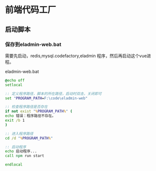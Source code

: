 # 前端代码工厂

## 启动脚本

### 保存到eladmin-web.bat
需要先启动，redis,mysql.codefactory,eladmin 程序，然后再启动这个vue进程。

eladmin-web.bat

```bat code
@echo off
setlocal

:: 定义程序路径，脚本的所在路径，启动时双击，关闭即可
set "PROGRAM_PATH=F:\code\eladmin-web"

:: 检查程序路径是否存在
if not exist "%PROGRAM_PATH%" (
echo 错误：程序路径不存在。
exit /b 1
)

:: 进入程序路径
cd /d "%PROGRAM_PATH%"

:: 启动程序
echo 启动程序...
call npm run start

endlocal
```

